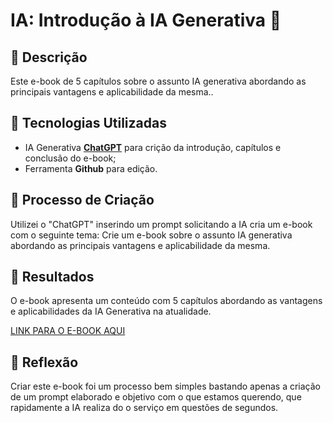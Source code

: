 # IA: Introdução à IA Generativa 🌌

## 📒 Descrição
Este e-book de 5 capítulos sobre o assunto IA generativa abordando as principais vantagens e aplicabilidade da mesma..

## 🤖 Tecnologias Utilizadas
- IA Generativa **[ChatGPT](https://chat.openai.com)** para crição da introdução, capítulos e conclusão do e-book;
- Ferramenta **Github** para edição.

## 🧐 Processo de Criação
Utilizei o "ChatGPT" inserindo um prompt solicitando a IA cria um e-book com o seguinte tema: Crie um e-book sobre o assunto IA generativa abordando as principais vantagens e aplicabilidade da mesma.

## 🚀 Resultados
O e-book apresenta um conteúdo com 5 capítulos abordando as vantagens e aplicabilidades da IA Generativa na atualidade.

[LINK PARA O E-BOOK AQUI]()

## 💭 Reflexão
Criar este e-book foi um processo bem simples bastando apenas a criação de um prompt elaborado e objetivo com o que estamos querendo, que rapidamente a IA realiza do o serviço em questões de segundos.
